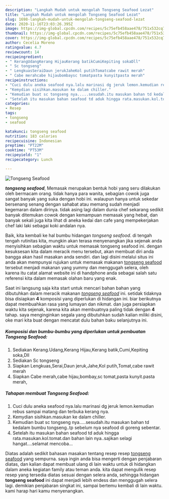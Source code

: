 ```yaml
---
description: "Langkah Mudah untuk mengolah Tongseng Seafood Lezat"
title: "Langkah Mudah untuk mengolah Tongseng Seafood Lezat"
slug: 1698-langkah-mudah-untuk-mengolah-tongseng-seafood-lezat
date: 2020-11-16T23:03:26.395Z
image: https://img-global.cpcdn.com/recipes/5c75efb458aae478/751x532cq70/tongseng-seafood-foto-resep-utama.jpg
thumbnail: https://img-global.cpcdn.com/recipes/5c75efb458aae478/751x532cq70/tongseng-seafood-foto-resep-utama.jpg
cover: https://img-global.cpcdn.com/recipes/5c75efb458aae478/751x532cq70/tongseng-seafood-foto-resep-utama.jpg
author: Cecelia Moreno
ratingvalue: 4.7
reviewcount: 14
recipeingredient:
- " KerangUdangKerang HijauKerang batikCumiKepiting sokaDll"
- " Sc tongseng"
- " LengkuasSeraiDaun jerukJaheKol putihTomatcabe rawit merah"
- " Cabe merahcabe hijaubombaysc tomatpasta kunyitpasta merah"
recipeinstructions:
- "Cuci dulu aneka seafood nya.lalu marinasi dg jeruk lemon.kemudian rebus sampai matang dan terbuka kerang nya."
- "Kemydian sisihkan.masukan ke dalam chiller."
- "Kemudian buat sc tongseng nya.....sesudah.itu masukan bahan td kedalam bumbu tongseng..tp sebelum nya seafood di goreng sebentar."
- "Setelah itu masukan bahan seafood td aduk hingga rata.masukan.kol.tomat.dan bahan lain nya..sajikan selagi hangat....selamat mencoba..."
categories:
- Resep
tags:
- tongseng
- seafood

katakunci: tongseng seafood 
nutrition: 183 calories
recipecuisine: Indonesian
preptime: "PT22M"
cooktime: "PT53M"
recipeyield: "1"
recipecategory: Lunch

---
```



![Tongseng Seafood](https://img-global.cpcdn.com/recipes/5c75efb458aae478/751x532cq70/tongseng-seafood-foto-resep-utama.jpg)

<b><i>tongseng seafood</i></b>, Memasak merupakan bentuk hobi yang seru dilakukan oleh bermacam orang. tidak hanya para wanita, sebagian cowok juga sangat banyak yang suka dengan hobi ini. walaupun hanya untuk sekedar bersenang senang dengan sahabat atau memang sudah menjadi kegemaran dalam dirinya. tidak asing lagi dalam dunia chef sekarang sedikit banyak ditemukan cowok dengan kemampuan memasak yang hebat, dan banyak sekali juga kita lihat di aneka kedai dan cafe yang mempekerjakan chef laki laki sebagai koki andalan nya.



Baik, kita kembali ke hal bumbu hidangan <i>tongseng seafood</i>. di tengah tengah rutinitas kita, mungkin akan terasa menyenangkan jika sejenak anda menyisihkan sebagian waktu untuk memasak tongseng seafood ini. dengan kesuksesan kita dalam meracik menu tersebut, akan membuat diri anda bangga akan hasil masakan anda sendiri. dan lagi disini melalui situs ini anda akan mempunyai rujukan untuk memasak makanan <u>tongseng seafood</u> tersebut menjadi makanan yang yummy dan menggugah selera, oleh karena itu catat alamat website ini di handphone anda sebagai salah satu referensi kita dalam memasak olahan baru yang enak.


Saat ini langsung saja kita start untuk mencari bahan bahan yang dibutuhkan dalam meracik makanan <u><i>tongseng seafood</i></u> ini. setidak tidaknya bisa disiapkan <b>4</b> komposisi yang diperlukan di hidangan ini. biar berikutnya dapat membuahkan rasa yang lumayan dan nikmat. dan juga persiapkan waktu kita sejenak, karena kita akan membuatnya paling tidak dengan <b>4</b> tahap. saya menginginkan segala yang dibutuhkan sudah kalian miliki disini, oke mari kita buat dengan mencatat dulu bahan baku selanjutnya ini.

<!--inarticleads1-->

##### Komposisi dan bumbu-bumbu yang diperlukan untuk pembuatan Tongseng Seafood:

1. Sediakan  Kerang.Udang,Kerang Hijau,Kerang batik,Cumi,Kepiting soka,Dll
1. Sediakan  Sc tongseng
1. Siapkan  Lengkuas,Serai,Daun jeruk,Jahe,Kol putih,Tomat,cabe rawit merah
1. Siapkan  Cabe merah,cabe hijau,bombay,sc tomat,pasta kunyit.pasta merah,




<!--inarticleads2-->

##### Tahapan membuat Tongseng Seafood:

1. Cuci dulu aneka seafood nya.lalu marinasi dg jeruk lemon.kemudian rebus sampai matang dan terbuka kerang nya.
1. Kemydian sisihkan.masukan ke dalam chiller.
1. Kemudian buat sc tongseng nya.....sesudah.itu masukan bahan td kedalam bumbu tongseng..tp sebelum nya seafood di goreng sebentar.
1. Setelah itu masukan bahan seafood td aduk hingga rata.masukan.kol.tomat.dan bahan lain nya..sajikan selagi hangat....selamat mencoba...




Diatas adalah sedikit bahasan masakan tentang resep resep <u>tongseng seafood</u> yang sempurna. saya ingin anda bisa mengerti dengan penjabaran diatas, dan kalian dapat membuat ulang di lain waktu untuk di hidangkan dalam aneka kegiatan family atau teman anda. kita dapat mengulik resep resep yang tersedia diatas sesuai dengan selera anda, sehingga hidangan <b>tongseng seafood</b> ini dapat menjadi lebih endess dan menggugah selera lagi. demikian penjabaran singkat ini, sampai bertemu kembali di lain waktu. kami harap hari kamu menyenangkan.
